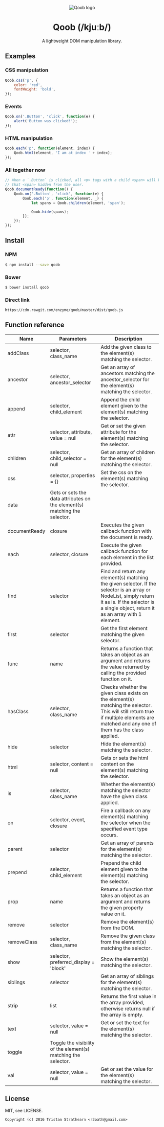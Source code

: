 <p align="center"><img src="https://cloud.githubusercontent.com/assets/2805249/18409938/3bc3fa0e-7798-11e6-81e4-c7e8e69bf90c.jpg" alt="Qoob logo"></p>
<h1 align="center">Qoob (/kjuːb/)</h1>
<p align="center">A lightweight DOM manipulation library.</p>

## Examples

### CSS manipulation
```javascript
Qoob.css('p', {
    color: 'red',
    fontWeight: 'bold',
});
```

### Events
```javascript
Qoob.on('.Button', 'click', function(e) {
    alert('Button was clicked!');
});
```

### HTML manipulation
```javascript
Qoob.each('p', function(element, index) {
    Qoob.html(element, 'I am at index ' + index);
});
```

### All together now
```javascript
// When a `.Button` is clicked, all <p> tags with a child <span> will have
// that <span> hidden from the user.
Qoob.documentReady(function() {
    Qoob.on('.Button', 'click', function(e) {
        Qoob.each('p', function(element, _) {
            let spans = Qoob.children(element, 'span');

            Qoob.hide(spans);
        });
    });
});
```

## Install

### NPM
```bash
$ npm install --save qoob
```

### Bower
```bash
$ bower install qoob
```

### Direct link
```
https://cdn.rawgit.com/enzyme/qoob/master/dist/qoob.js
```

## Function reference

| Name | Parameters | Description |
| --- | --- | --- |
| addClass | selector, class_name | Add the given class to the element(s) matching the selector. |
| ancestor | selector, ancestor_selector | Get an array of ancestors matching the ancestor_selector for the element(s) matching the selector. |
| append | selector, child_element | Append the child element given to the element(s) matching the selector. |
| attr | selector, attribute, value = null | Get or set the given attribute for the element(s) matching the selector. |
| children | selector, child_selector = null | Get an array of children for the element(s) matching the selector. |
| css | selector, properties = {} | Set the css on the element(s) matching the selector. |
| data | Gets or sets the data attributes on the element(s) matching the selector. |
| documentReady | closure | Executes the given callback function with the document is ready. |
| each | selector, closure | Execute the given callback function for each element in the list provided. |
| find | selector | Find and return any element(s) matching the given selector. If the selector is an array or NodeList, simply return it as is. If the selector is a single object, return it as an array with 1 element. |
| first | selector | Get the first element matching the given selector.|
| func | name | Returns a function that takes an object as an argument and returns the value returned by calling the provided function on it. |
| hasClass | selector, class_name | Checks whether the given class exists on the element(s) matching the selector. This will still return true if multiple elements are matched and any one of them has the class applied. |
| hide | selector | Hide the element(s) matching the selector. |
| html | selector, content = null | Gets or sets the html content on the element(s) matching the selector. |
| is | selector, class_name | Whether the element(s) matching the selector have the given class applied. |
| on | selector, event, closure | Fire a callback on any element(s) matching the selector when the specified event type occurs. |
| parent | selector | Get an array of parents for the element(s) matching the selector. |
| prepend | selector, child_element | Prepend the child element given to the element(s) matching the selector. |
| prop | name | Returns a function that takes an object as an argument and returns the given property value on it. |
| remove | selector | Remove the element(s) from the DOM. |
| removeClass | selector, class_name | Remove the given class from the element(s) matching the selector. |
| show | selector, preferred_display = 'block' | Show the element(s) matching the selector. |
| siblings | selector | Get an array of siblings for the element(s) matching the selector. |
| strip | list | Returns the first value in the array provided, otherwise returns null if the array is empty. |
| text | selector, value = null | Get or set the text for the element(s) matching the selector. |
| toggle | Toggle the visibility of the element(s) matching the selector. |
| val | selector, value = null | Get or set the value for the element(s) matching the selector. |

## License

MIT, see LICENSE.

`Copyright (c) 2016 Tristan Strathearn <r3oath@gmail.com>`
